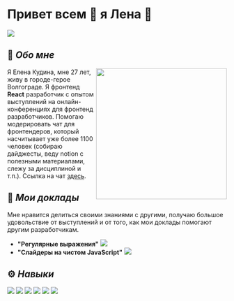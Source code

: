 # Привет всем :wave: я Лена :hatching_chick:

![](https://img.shields.io/twitter/url?style=social&url=https%3A%2F%2Ftwitter.com%2Fbotaniklena)

## :memo: *Обо мне*
<img src="https://i.ibb.co/HY0vBQR/image.png" width=300 align="right">
<p>Я Елена Кудина, мне 27 лет, живу в городе-герое Волгограде. 
Я фронтенд <b>React</b> разработчик с опытом выступлений на онлайн-конференциях для фронтенд разработчиков. Помогаю модерировать чат для фронтендеров, который насчитывает уже более 1100 человек (собираю дайджесты, веду notion с полезными материалами, слежу за дисциплиной и т.п.). Ссылка на чат <a href="https://t.me/jun_mid_front">здесь</a>. 
</p>


## 🎤 *Мои доклады* 
Мне нравится делиться своими знаниями с другими, получаю большое удовольствие от выступлений и от того, как мои доклады помогают другим разработчикам.
 - **"Регулярные выражения"**   [![](https://img.shields.io/badge/YouTube-FF0000.svg?style=for-the-badge&logo=YouTube&logoColor=white)](https://youtu.be/pyBC9qkB7pU)
 - **"Слайдеры на чистом JavaScript"** [![](https://img.shields.io/badge/YouTube-FF0000.svg?style=for-the-badge&logo=YouTube&logoColor=white)]( https://www.youtube.com/watch?v=GmIWHKVchFs)

## ⚙️ *Навыки*
![](https://img.shields.io/badge/React-61DAFB.svg?style=for-the-badge&logo=React&logoColor=black)
![](https://img.shields.io/badge/JavaScript-F7DF1E.svg?style=for-the-badge&logo=JavaScript&logoColor=black)
![](https://img.shields.io/badge/CSS3-1572B6.svg?style=for-the-badge&logo=CSS3&logoColor=white)
![](https://img.shields.io/badge/HTML5-E34F26.svg?style=for-the-badge&logo=HTML5&logoColor=white)
![](https://img.shields.io/badge/GitHub-181717.svg?style=for-the-badge&logo=GitHub&logoColor=white)
![](https://img.shields.io/badge/Adobe%20Photoshop-31A8FF.svg?style=for-the-badge&logo=Adobe-Photoshop&logoColor=white)
